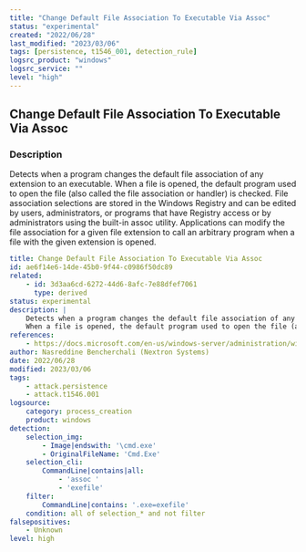 ```yaml
---
title: "Change Default File Association To Executable Via Assoc"
status: "experimental"
created: "2022/06/28"
last_modified: "2023/03/06"
tags: [persistence, t1546_001, detection_rule]
logsrc_product: "windows"
logsrc_service: ""
level: "high"
---
```


## Change Default File Association To Executable Via Assoc

### Description

Detects when a program changes the default file association of any extension to an executable.
When a file is opened, the default program used to open the file (also called the file association or handler) is checked. File association selections are stored in the Windows Registry and can be edited by users, administrators, or programs that have Registry access or by administrators using the built-in assoc utility. Applications can modify the file association for a given file extension to call an arbitrary program when a file with the given extension is opened.


```yml
title: Change Default File Association To Executable Via Assoc
id: ae6f14e6-14de-45b0-9f44-c0986f50dc89
related:
    - id: 3d3aa6cd-6272-44d6-8afc-7e88dfef7061
      type: derived
status: experimental
description: |
    Detects when a program changes the default file association of any extension to an executable.
    When a file is opened, the default program used to open the file (also called the file association or handler) is checked. File association selections are stored in the Windows Registry and can be edited by users, administrators, or programs that have Registry access or by administrators using the built-in assoc utility. Applications can modify the file association for a given file extension to call an arbitrary program when a file with the given extension is opened.
references:
    - https://docs.microsoft.com/en-us/windows-server/administration/windows-commands/assoc
author: Nasreddine Bencherchali (Nextron Systems)
date: 2022/06/28
modified: 2023/03/06
tags:
    - attack.persistence
    - attack.t1546.001
logsource:
    category: process_creation
    product: windows
detection:
    selection_img:
        - Image|endswith: '\cmd.exe'
        - OriginalFileName: 'Cmd.Exe'
    selection_cli:
        CommandLine|contains|all:
            - 'assoc '
            - 'exefile'
    filter:
        CommandLine|contains: '.exe=exefile'
    condition: all of selection_* and not filter
falsepositives:
    - Unknown
level: high

```
